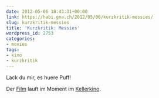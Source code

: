 ```yaml
---
date: 2012-05-06 18:43:31+00:00
link: https://habi.gna.ch/2012/05/06/kurzkritik-messies/
slug: kurzkritik-messies
title: 'Kurzkritik: Messies'
wordpress_id: 2753
categories:
- movies
tags:
- kino
- kurzkritik
---
```


Lack du mir, es huere Puff!

Der [Film](http://www.fairandugly.ch/messies/) lauft im Moment im [Kellerkino](http://www.kinokunstmuseum.ch/).
